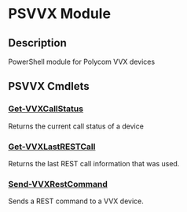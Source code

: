 ﻿---
Module Name: PSVVX
Module Guid: 00000000-0000-0000-0000-000000000000
Download Help Link: https://github.com/zloeber/psvvx/release/PSVVX/docs/PSVVX.md
Help Version: 0.0.1
Locale: en-US
---

# PSVVX Module
## Description
PowerShell module for Polycom VVX devices

## PSVVX Cmdlets
### [Get-VVXCallStatus](Get-VVXCallStatus.md)
Returns the current call status of a device

### [Get-VVXLastRESTCall](Get-VVXLastRESTCall.md)
Returns the last REST call information that was used.

### [Send-VVXRestCommand](Send-VVXRestCommand.md)
Sends a REST command to a VVX device.


